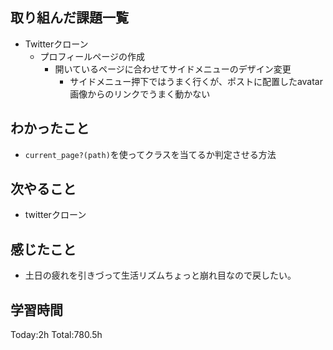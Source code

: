 ## 取り組んだ課題一覧
- Twitterクローン
  - プロフィールページの作成
    - 開いているページに合わせてサイドメニューのデザイン変更
      - サイドメニュー押下ではうまく行くが、ポストに配置したavatar画像からのリンクでうまく動かない

## わかったこと
- `current_page?(path)`を使ってクラスを当てるか判定させる方法

## 次やること
- twitterクローン　

## 感じたこと
- 土日の疲れを引きづって生活リズムちょっと崩れ目なので戻したい。
  
## 学習時間
Today:2h
Total:780.5h